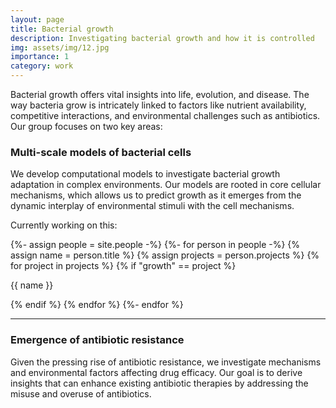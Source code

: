 ```yaml
---
layout: page
title: Bacterial growth
description: Investigating bacterial growth and how it is controlled
img: assets/img/12.jpg
importance: 1
category: work
---
```


Bacterial growth offers vital insights into life, evolution, and disease. The way bacteria grow is intricately linked 
to factors like nutrient availability, competitive interactions, and environmental challenges such as antibiotics. Our 
group focuses on two key areas:

### Multi-scale models of bacterial cells
We develop computational models to investigate bacterial growth adaptation in complex environments. Our models are 
rooted in core cellular mechanisms, which allows us to predict growth as it emerges from the dynamic interplay of 
environmental stimuli with the cell mechanisms.

Currently working on this: 
<div>
{%- assign people = site.people -%}
{%- for person in people -%}
    {% assign name = person.title %}
    {% assign projects = person.projects %}
    {% for project in projects %}
        {% if "growth" == project %}
            <p> {{ name }} </p>
        {% endif %}
    {% endfor %}
{%- endfor %}
</div>

--------

### Emergence of antibiotic resistance
Given the pressing rise of antibiotic resistance, we investigate mechanisms and environmental factors affecting drug 
efficacy. Our goal is to derive insights that can enhance existing antibiotic therapies by addressing the misuse and 
overuse of antibiotics.